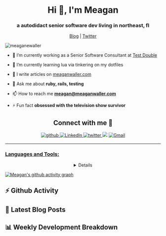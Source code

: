 <head>
  <link rel="stylesheet" href="https://cdnjs.cloudflare.com/ajax/libs/font-awesome/4.7.0/css/font-awesome.min.css">
  <link rel="stylesheet" href="https://cdn.jsdelivr.net/gh/devicons/devicon@v2.15.1/devicon.min.css">
</head>

<h1 align="center">Hi 👋, I'm Meagan</h1>
<h3 align="center">a autodidact senior software dev living in northeast, fl</h3>
<p align="center">
  <a href="https://meaganwaller.com" target="_blank" alt="Blog">Blog</a> | <a href="https://twitter.com/meaganewaller" target="_blank" alt="Twitter">Twitter</a>
</p>

<p align="left"> <img src="https://komarev.com/ghpvc/?username=meaganewaller" alt="meaganewaller" /> </p>

- 🔭 I’m currently working as a Senior Software Consultant at [Test Double](http://testdouble.com)

- 🌱 I’m currently learning lua via tinkering on my dotfiles

- 📝 I write articles on [meaganwaller.com](http://meaganwaller.com)

- 💬 Ask me about **ruby, rails, testing**

- 📫 How to reach me **meagan@meaganwaller.com**

- ⚡ Fun fact **obsessed with the television show survivor**

<h2 align="center">Connect with me 🤝</h2>

<p align="center">
<a href="https://github.com/meaganewaller" target="_blank">
  <img src=https://img.shields.io/badge/github-%2324292e.svg?&style=for-the-badge&logo=github&logoColor=white alt=github style="margin-bottom: 5px;" />
</a>
<a href="https://www.linkedin.com/in/meaganewaller/" target="_blank">
  <img alt="LinkedIn" src="https://img.shields.io/badge/linkedin%20-%230077B5.svg?&style=for-the-badge&logo=linkedin&logoColor=white"/>
</a>
<a href="https://twitter.com/meaganewaller" target="_blank">
  <img src=https://img.shields.io/badge/twitter-%2300acee.svg?&style=for-the-badge&logo=twitter&logoColor=white alt=twitter style="margin-bottom: 5px;" />
</a>
<a href="https://meaganwaller.com/">
  <img src="https://img.shields.io/badge/Hashnode-2962FF?style=for-the-badge&logo=hashnode&logoColor=white"></a>
<a href="mailto:meagan@meaganwaller.com">
  <img alt="Gmail" src="https://img.shields.io/badge/Gmail-D14836?style=for-the-badge&logo=gmail&logoColor=white" />
</p>

---

<h3 align="left">Languages and Tools:</h3>
<p align="left">
  <!-- <a href="#"> -->
  <!--   <img src="https://cdn.jsdelivr.net/gh/devicons/devicon/icons/html5/html5-original.svg" height="40" width="40" /> -->
  <!-- </a> -->
  <!-- <a href="#"> -->
  <!--   <img src="https://cdn.jsdelivr.net/gh/devicons/devicon/icons/css3/css3-original.svg" height="40" width="40" /> -->
  <!-- </a> -->
  <!--  <a href="#"> -->
  <!--   <img src="https://cdn.jsdelivr.net/gh/devicons/devicon/icons/javascript/javascript-original.svg" height="40" width="40" /> -->
  <!-- </a> -->
  <!-- <a href="#"> -->
  <!--   <img src="https://cdn.jsdelivr.net/gh/devicons/devicon/icons/tailwindcss/tailwindcss-plain.svg" height="40" width="40" /> -->
  <!-- </a> -->
  <!-- <a href="#"> -->
  <!--   <img src="https://cdn.jsdelivr.net/gh/devicons/devicon/icons/git/git-original.svg" height="40" width="40" /> -->
  <!-- </a> -->
  <!-- <a href="#"> -->
  <!--   <img src="https://cdn.jsdelivr.net/gh/devicons/devicon/icons/react/react-original.svg" height="40" width="40" /> -->
  <!-- </a> -->
  <!-- <a href="#"> -->
  <!--   <img src="https://cdn.jsdelivr.net/gh/devicons/devicon/icons/python/python-original.svg" height="40" width="40" /> -->
  <!-- </a> -->
  <!-- <a href="#"> -->
  <!--   <img src="https://cdn.jsdelivr.net/gh/devicons/devicon/icons/nodejs/nodejs-original.svg" height="40" width="40"/> -->
  <!-- </a> -->
  <!-- <a href="#"> -->
  <!--   <i class="devicon-nextjs-original-wordmark" style="font-size:50px;"></i> -->
  <!-- </a> -->
</p>

<details align="center">
  <summary>GitHub Tropies 🏆</summary>
  <p align="center">
    <a href="https://github.com/ryo-ma/github-profile-trophy" target="_blank">
      <img src="https://github-profile-trophy.vercel.app/?username=meaganewaller&theme=gruvbox"/>
    </a>
  </p>
</details>

[![Meagan's github activity graph](https://github-readme-activity-graph.cyclic.app/graph?username=meaganewaller&theme=react)](https://github.com/ashutosh00710/github-readme-activity-graph)

## ⚡ Github Activity
<!--START_SECTION:activity-->
<!--END_SECTION:activity-->

## 📖 Latest Blog Posts
<!--BLOG-POST-LIST:START -->
<!-- BLOG-POST-LIST:END -->

## 📊 Weekly Development Breakdown
<!--START_SECTION:waka-->
<!--END_SECTION:waka-->

<!-- <p align="left"> -->
<!--   <img src="https://devicons.github.io/devicon/devicon.git/icons/amazonwebservices/amazonwebservices-original-wordmark.svg" alt="aws" width="40" height="40"/> -->
<!--   <img src="https://devicons.github.io/devicon/devicon.git/icons/bootstrap/bootstrap-plain.svg" alt="bootstrap" width="40" height="40"/> -->
<!--   <img src="https://devicons.github.io/devicon/devicon.git/icons/css3/css3-original-wordmark.svg" alt="css3" width="40" height="40"/> -->
<!--   <img src="https://devicons.github.io/devicon/devicon.git/icons/docker/docker-original-wordmark.svg" alt="docker" width="40" height="40"/> -->
<!--   <img src="https://www.vectorlogo.zone/logos/git-scm/git-scm-icon.svg" alt="git" width="40" height="40"/> -->
<!--   <img src="https://devicons.github.io/devicon/devicon.git/icons/html5/html5-original-wordmark.svg" alt="html5" width="40" height="40"/> -->
<!--   <img src="https://devicons.github.io/devicon/devicon.git/icons/javascript/javascript-original.svg" alt="javascript" width="40" height="40"/> -->
<!--   <img src="https://www.vectorlogo.zone/logos/jekyllrb/jekyllrb-icon.svg" alt="jekyll" width="40" height="40"/> -->
<!--   <img src="https://devicons.github.io/devicon/devicon.git/icons/postgresql/postgresql-original-wordmark.svg" alt="postgresql" width="40" height="40"/> -->
<!--   <img src="https://devicons.github.io/devicon/devicon.git/icons/rails/rails-original-wordmark.svg" alt="rails" width="40" height="40"/> -->
<!--   <img src="https://devicons.github.io/devicon/devicon.git/icons/react/react-original-wordmark.svg" alt="react" width="40" height="40"/> -->
<!--   <img src="https://devicons.github.io/devicon/devicon.git/icons/ruby/ruby-original-wordmark.svg" alt="ruby" width="40" height="40"/> -->
<!--   <img src="https://devicons.github.io/devicon/devicon.git/icons/sass/sass-original.svg" alt="sass" width="40" height="40"/> -->
<!-- </p> -->
<!-- <p> -->
<!--   <img align="left" src="https://github-readme-stats.vercel.app/api/top-langs/?username=meaganewaller&layout=compact&hide=html" alt="meaganewaller" /> -->
<!-- </p> -->
<!---->
<!-- <p>&nbsp;<img align="center" src="https://github-readme-stats.vercel.app/api?username=meaganewaller&show_icons=true" alt="meaganewaller" /></p> -->
<!---->
<!-- <p align="center"> -->
<!-- <a href="https://twitter.com/meaganewaller" target="blank"><img align="center" src="https://cdn.jsdelivr.net/npm/simple-icons@3.0.1/icons/twitter.svg" alt="meaganewaller" height="30" width="30" /></a> -->
<!-- <a href="https://linkedin.com/in/meagan-waller-a3299036" target="blank"><img align="center" src="https://cdn.jsdelivr.net/npm/simple-icons@3.0.1/icons/linkedin.svg" alt="meagan-waller-a3299036" height="30" width="30" /></a> -->
<!-- <a href="https://instagram.com/neonbudlightsign" target="blank"><img align="center" src="https://cdn.jsdelivr.net/npm/simple-icons@3.0.1/icons/instagram.svg" alt="neonbudlightsign" height="30" width="30" /></a> -->
<!-- </p> -->

